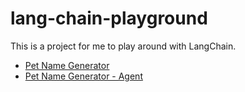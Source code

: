 # lang-chain-playground
This is a project for me to play around with LangChain.

- [Pet Name Generator](./PetNameGenerator/)
- [Pet Name Generator - Agent](./PetNameGenerator-Agent/)
